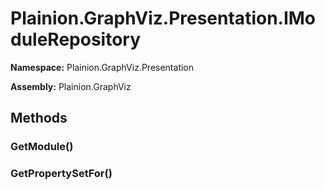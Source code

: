
# Plainion.GraphViz.Presentation.IModuleRepository

**Namespace:** Plainion.GraphViz.Presentation

**Assembly:** Plainion.GraphViz


## Methods

###  GetModule()

###  GetPropertySetFor()
